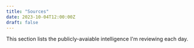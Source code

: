 ```yaml
---
title: "Sources"
date: 2023-10-04T12:00:00Z
draft: false
---
```


This section lists the publicly-avaiable intelligence I'm reviewing each day.
